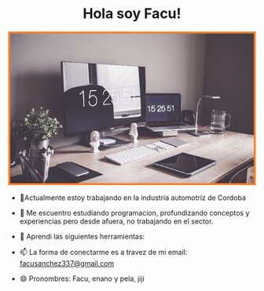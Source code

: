 <div align='center'>
<h1 align='center'>Hola soy Facu!</h1>

![IMAGEN1](imagenes/IMAGEN1.png)
</div>


- 🔭Actualmente estoy trabajando en la industria automotriz de Cordoba
- 🌱 Me escuentro estudiando programacion, profundizando conceptos y experiencias pero desde afuera, no trabajando en el sector.
- 🚀 Aprendi las siguientes herramientas:
  
- 📫 La forma de conectarme es a travez de mi email: facusanchez337@gmail.com
- 😄 Pronombres: Facu, enano y pela, jiji

<!--
**estudiante-04/estudiante-04** is a ✨ _special_ ✨ repository because its `README.md` (this file) appears on your GitHub profile.

Here are some ideas to get you started:

- 🔭 I’m currently working on ...
- 🌱 I’m currently learning ...
- 👯 I’m looking to collaborate on ...
- 🤔 I’m looking for help with ...
- 💬 Ask me about ...
- 📫 How to reach me: ...
- 😄 Pronouns: ...
- ⚡ Fun fact: ...
### Hola, soy Facundo! 👋

-->
